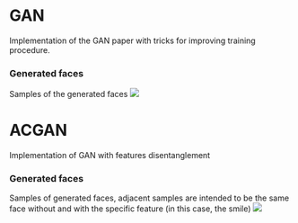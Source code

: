 # GAN
Implementation of the GAN paper with tricks for improving training procedure.

### Generated faces
Samples of the generated faces
![](/imgs/fig1_2.png)

# ACGAN
Implementation of GAN with features disentanglement

### Generated faces
Samples of generated faces, adjacent samples are intended to be the same face without and with the specific feature (in this case, the smile)
![](/imgs/fig2_2.png)
